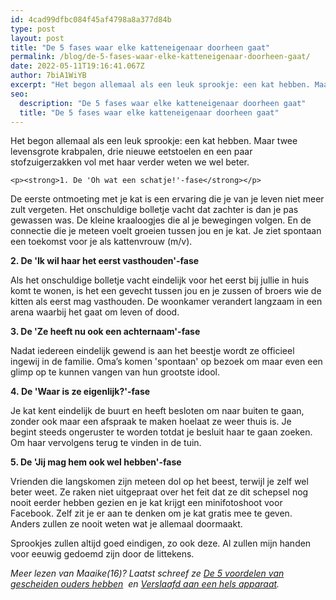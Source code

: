 ```yaml
---
id: 4cad99dfbc084f45af4798a8a377d84b
type: post
layout: post
title: "De 5 fases waar elke katteneigenaar doorheen gaat"
permalink: /blog/de-5-fases-waar-elke-katteneigenaar-doorheen-gaat/
date: 2022-05-11T19:16:41.067Z
author: 7biA1WiYB
excerpt: "Het begon allemaal als een leuk sprookje: een kat hebben. Maar twee levensgrote krabpalen, drie nieuwe eetstoelen en een paar stofzuigerzakken vol met haar verder weten we wel beter.  "
seo:
  description: "De 5 fases waar elke katteneigenaar doorheen gaat"
  title: "De 5 fases waar elke katteneigenaar doorheen gaat"
---
```

Het begon allemaal als een leuk sprookje: een kat hebben. Maar twee levensgrote krabpalen, drie nieuwe eetstoelen en een paar stofzuigerzakken vol met haar verder weten we wel beter.  

    <p><strong>1. De 'Oh wat een schatje!'-fase</strong></p>
<p>De eerste ontmoeting met je kat is een ervaring die je van je leven niet meer zult vergeten. Het onschuldige bolletje vacht dat zachter is dan je pas gewassen was. De kleine kraaloogjes die al je bewegingen volgen. En de connectie die je meteen voelt groeien tussen jou en je kat. Je ziet spontaan een toekomst voor je als kattenvrouw (m/v).</p>
<p><strong>2. De 'Ik wil haar het eerst vasthouden'-fase</strong></p>
<p>Als het onschuldige bolletje vacht eindelijk voor het eerst bij jullie in huis komt te wonen, is het een gevecht tussen jou en je zussen of broers wie de kitten als eerst mag vasthouden. De woonkamer verandert langzaam in een arena waarbij het gaat om leven of dood.</p>
<p><strong>3. De 'Ze heeft nu ook een achternaam'-fase</strong></p>
<p>Nadat iedereen eindelijk gewend is aan het beestje wordt ze officieel ingewij in de familie. Oma’s komen 'spontaan' op bezoek om maar even een glimp op te kunnen vangen van hun grootste idool.</p>
<p><strong>4. </strong><strong>De 'Waar is ze eigenlijk?'-fase</strong></p>
<p>Je kat kent eindelijk de buurt en heeft besloten om naar buiten te gaan, zonder ook maar een afspraak te maken hoelaat ze weer thuis is. Je begint steeds ongeruster te worden totdat je besluit haar te gaan zoeken. Om haar vervolgens terug te vinden in de tuin.</p>
<p><strong>5. De 'Jij mag hem ook wel hebben'-fase</strong></p>
<p>Vrienden die langskomen zijn meteen dol op het beest, terwijl je zelf wel beter weet. Ze raken niet uitgepraat over het feit dat ze dit schepsel nog nooit eerder hebben gezien en je kat krijgt een minifotoshoot voor Facebook. Zelf zit je er aan te denken om je kat gratis mee te geven. Anders zullen ze nooit weten wat je allemaal doormaakt.</p>
<p>Sprookjes zullen altijd goed eindigen, zo ook deze. Al zullen mijn handen voor eeuwig gedoemd zijn door de littekens.</p>
<p><em>Meer lezen van Maaike(16)? Laatst schreef ze <a href="https://original.sevendays.nl/blog/de-5-voordelen-van-gescheiden-ouders-hebben">De 5 voordelen van gescheiden ouders hebben</a>  en <a href="https://original.sevendays.nl/blog/verslaafd-aan-een-hels-apparaat">Verslaafd aan een hels apparaat</a>.</em></p>  
